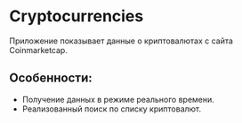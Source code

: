 # Cryptocurrencies
Приложение показывает данные о криптовалютах с сайта Coinmarketcap.
## Особенности:
- Получение данных в режиме реального времени.
- Реализованный поиск по списку криптовалют.

